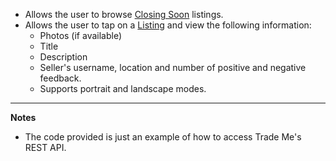 * Allows the user to browse [Closing Soon](https://developer.trademe.co.nz/api-reference/listing-methods/retrieve-closing-soon-listings/) listings.
* Allows the user to tap on a [Listing](https://developer.trademe.co.nz/api-reference/listing-methods/retrieve-the-details-of-a-single-listing/) and view the following information: 
  * Photos (if available)
  * Title
  * Description
  * Seller's username, location and number of positive and negative feedback.
  * Supports portrait and landscape modes.
_________________________

**Notes**
* The code provided is just an example of how to access Trade Me's REST API.
